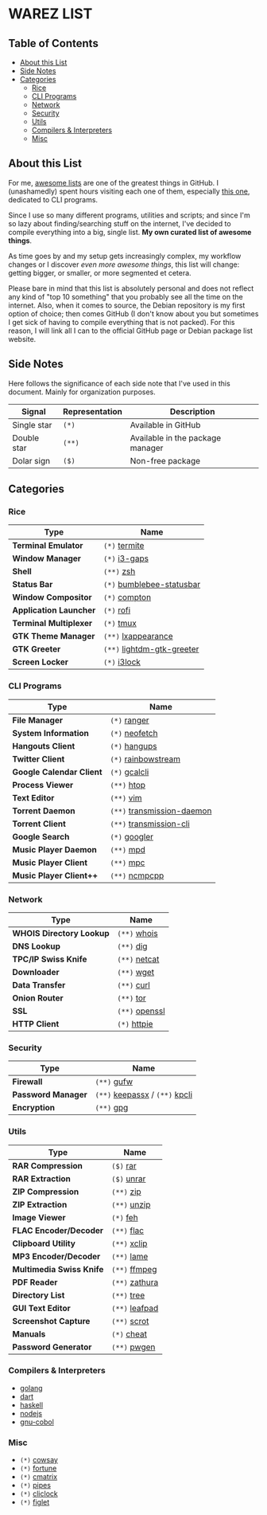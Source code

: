 WAREZ LIST
==========

## Table of Contents

  - [About this List](#about-this-list)
  - [Side Notes](#side-notes)
  - [Categories](#categories)
    - [Rice](#rice)
    - [CLI Programs](#cli-programs)
    - [Network](#network)
    - [Security](#security)
    - [Utils](#utils)
    - [Compilers & Interpreters](#compilers--interpreters)
    - [Misc](#misc)

## About this List

  For me, [awesome lists](https://github.com/sindresorhus/awesome) are one of the
  greatest things in GitHub. I (unashamedly) spent hours visiting each one of them,
  especially [this one](https://github.com/agarrharr/awesome-cli-apps), dedicated
  to CLI programs.

  Since I use so many different programs, utilities and scripts; and since I'm so
  lazy about finding/searching stuff on the internet, I've decided to compile
  everything into a big, single list. __My own curated list of awesome things__.

  As time goes by and my setup gets increasingly complex, my workflow changes or
  I discover _even more awesome things_, this list will change: getting bigger,
  or smaller, or more segmented et cetera.

  Please bare in mind that this list is absolutely personal and does not reflect
  any kind of "top 10 something" that you probably see all the time on the
  internet. Also, when it comes to source, the Debian repository is my first
  option of choice; then comes GitHub (I don't know about you but sometimes I
  get sick of having to compile everything that is not packed). For this reason,
  I will link all I can to the official GitHub page or Debian package list website.

## Side Notes

  Here follows the significance of each side note that I've used in this document.
  Mainly for organization purposes.

  Signal | Representation | Description
  -------|----------------|------------
  Single star | `(*)` | Available in GitHub
  Double star | `(**)` | Available in the package manager
  Dolar sign | `($)` | Non-free package


## Categories

### Rice

  Type | Name
  -----|-----
  __Terminal Emulator__ | `(*)`  [termite](https://github.com/thestinger/termite)
  __Window Manager__ | `(*)` [i3-gaps](https://github.com/Airblader/i3)
  __Shell__ | `(**)` [zsh](https://packages.debian.org/stretch/zsh)
  __Status Bar__ | `(*)` [bumblebee-statusbar](https://github.com/tobi-wan-kenobi/bumblebee-status)
  __Window Compositor__ | `(*)` [compton](https://github.com/chjj/compton)
  __Application Launcher__ | `(*)` [rofi](https://github.com/DaveDavenport/rofi)
  __Terminal Multiplexer__ | `(*)` [tmux](https://github.com/tmux/tmux)
  __GTK Theme Manager__ | `(**)` [lxappearance](https://packages.debian.org/stretch/lxappearance)
  __GTK Greeter__ | `(**)` [lightdm-gtk-greeter](https://packages.debian.org/stretch/lightdm-gtk-greeter)
  __Screen Locker__ | `(*)` [i3lock](https://github.com/i3/i3lock)


### CLI Programs

  Type | Name
  -----|-----
  __File Manager__ | `(*)` [ranger](https://github.com/ranger/ranger)
  __System Information__ | `(*)` [neofetch](https://github.com/dylanaraps/neofetch)
  __Hangouts Client__ | `(*)` [hangups](https://github.com/tdryer/hangups)
  __Twitter Client__ | `(*)` [rainbowstream](https://github.com/orakaro/rainbowstream)
  __Google Calendar Client__ | `(*)` [gcalcli](https://github.com/insanum/gcalcli)
  __Process Viewer__ | `(**)` [htop](https://packages.debian.org/stretch/htop)
  __Text Editor__ | `(**)` [vim](https://packages.debian.org/stretch/vim)
  __Torrent Daemon__ | `(**)` [transmission-daemon](https://packages.debian.org/stretch/transmission-daemon)
  __Torrent Client__ | `(**)` [transmission-cli](https://packages.debian.org/stretch/transmission-cli)
  __Google Search__ | `(*)` [googler](https://github.com/jarun/googler)
  __Music Player Daemon__ | `(**)` [mpd](https://packages.debian.org/stretch/mpd)
  __Music Player Client__ | `(**)` [mpc](https://www.musicpd.org/clients/mpc)
  __Music Player Client++__ | `(**)` [ncmpcpp](https://packages.debian.org/stretch/sound/ncmpcpp)


### Network

  Type | Name
  -----|-----
  __WHOIS Directory Lookup__ | `(**)` [whois](https://packages.debian.org/stretch/whois)
  __DNS Lookup__ | `(**)` [dig](https://packages.debian.org/stretch/dnsutils)
  __TPC/IP Swiss Knife__ | `(**)` [netcat](https://packages.debian.org/stretch/netcat)
  __Downloader__ | `(**)` [wget](https://packages.debian.org/stretch/wget)
  __Data Transfer__ | `(**)` [curl](https://packages.debian.org/stretch/curl)
  __Onion Router__ | `(**)` [tor](https://packages.debian.org/stretch/tor)
  __SSL__ | `(**)` [openssl](https://packages.debian.org/stretch/openssl)
  __HTTP Client__ | `(*)` [httpie](https://github.com/jakubroztocil/httpie)


### Security

  Type | Name
  -----|-----
  __Firewall__ | `(**)` [gufw](https://packages.debian.org/stretch/gufw)
  __Password Manager__ | `(**)` [keepassx](https://packages.debian.org/stretch/keepassx) / `(**)` [kpcli](https://packages.debian.org/stretch/kpcli)
  __Encryption__ | `(**)` [gpg](https://packages.debian.org/stretch/gnupg)


### Utils

  Type | Name
  -----|-----
  __RAR Compression__ | `($)` [rar](https://packages.debian.org/stretch/rar)
  __RAR Extraction__ | `($)` [unrar](https://packages.debian.org/stretch/unrar)
  __ZIP Compression__ | `(**)` [zip](https://packages.debian.org/stretch/zip)
  __ZIP Extraction__ | `(**)` [unzip](https://packages.debian.org/stretch/unzip)
  __Image Viewer__ | `(*)` [feh](https://github.com/derf/feh)
  __FLAC Encoder/Decoder__ | `(**)` [flac](https://packages.debian.org/stretch/flac)
  __Clipboard Utility__ | `(**)` [xclip](https://packages.debian.org/stretch/xclip)
  __MP3 Encoder/Decoder__ | `(**)` [lame](https://packages.debian.org/stretch/lame)
  __Multimedia Swiss Knife__ | `(**)` [ffmpeg](https://packages.debian.org/stretch/ffmpeg)
  __PDF Reader__ | `(**)` [zathura](https://packages.debian.org/stretch/zathura)
  __Directory List__ | `(**)` [tree](https://packages.debian.org/stretch/tree)
  __GUI Text Editor__ | `(**)` [leafpad](https://packages.debian.org/stretch/leafpad)
  __Screenshot Capture__ | `(**)` [scrot](https://packages.debian.org/stretch/scrot)
  __Manuals__ | `(*)` [cheat](https://github.com/chrisallenlane/cheat)
  __Password Generator__ | `(**)` [pwgen](https://packages.debian.org/stretch/pwgen)


### Compilers & Interpreters

  - [golang](https://golang.org/)
  - [dart](https://www.dartlang.org/)
  - [haskell](https://www.haskell.org/)
  - [nodejs](https://nodejs.org/en/)
  - [gnu-cobol](https://sourceforge.net/projects/open-cobol/)


### Misc

  - `(*)` [cowsay](https://github.com/tnalpgge/rank-amateur-cowsay)
  - `(*)` [fortune](https://github.com/shlomif/fortune-mod)
  - `(*)` [cmatrix](https://github.com/abishekvashok/cmatrix)
  - `(*)` [pipes](https://github.com/pipeseroni/pipes.sh)
  - `(*)` [cliclock](https://github.com/nbyouri/cliclock)
  - `(*)` [figlet]()


